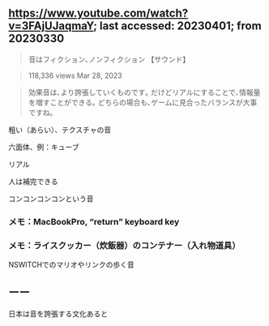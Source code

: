## https://www.youtube.com/watch?v=3FAjUJaqmaY; last accessed: 20230401; from 20230330

> 音はフィクション､ノンフィクション 【サウンド】

> 118,336 views Mar 28, 2023 

> 効果音は､より誇張していくものです｡ だけどリアルにすることで､情報量を増すことができる｡ どちらの場合も､ゲームに見合ったバランスが大事ですね｡

粗い（あらい）、テクスチャの音

六面体、例：キューブ

リアル

人は補完できる

コンコンコンコンという音

### メモ：MacBookPro, “return” keyboard key

### メモ：ライスクッカー（炊飯器）のコンテナー（入れ物道具）

NSWITCHでのマリオやリンクの歩く音

## ーー

日本は音を誇張する文化あると
